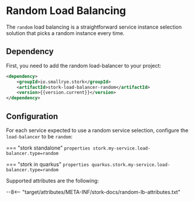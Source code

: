 # Random Load Balancing

The `random` load balancing is a straightforward service instance selection solution that picks a random instance every time.

## Dependency

First, you need to add the random load-balancer to your project:

```xml
<dependency>
    <groupId>io.smallrye.stork</groupId>
    <artifactId>stork-load-balancer-random</artifactId>
    <version>{{version.current}}</version>
</dependency>
```

## Configuration

For each service expected to use a random service selection, configure the `load-balancer` to be `random`:

=== "stork standalone"
    ```properties
    stork.my-service.load-balancer.type=random
    ```

=== "stork in quarkus"
    ```properties
    quarkus.stork.my-service.load-balancer.type=random
    ```

Supported attributes are the following:

--8<-- "target/attributes/META-INF/stork-docs/random-lb-attributes.txt"
